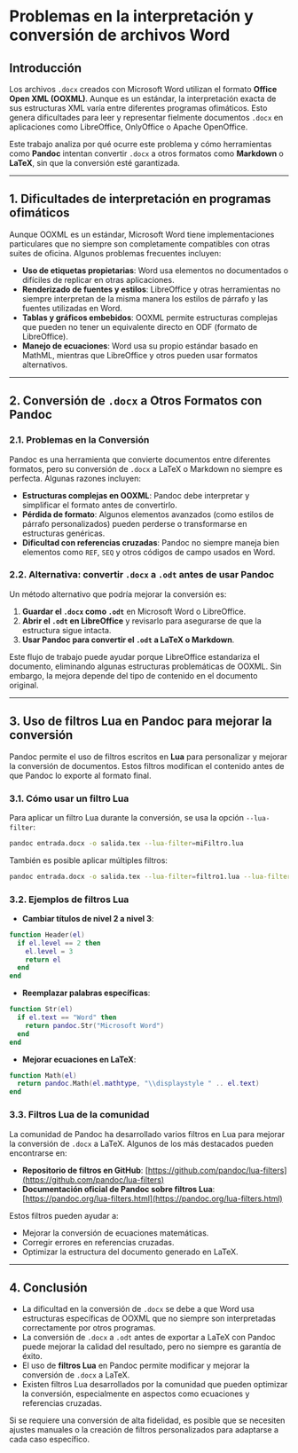 # Problemas en la interpretación y conversión de archivos Word

## Introducción
Los archivos `.docx` creados con Microsoft Word utilizan el formato **Office Open XML (OOXML)**. Aunque es un estándar, la interpretación exacta de sus estructuras XML varía entre diferentes programas ofimáticos. Esto genera dificultades para leer y representar fielmente documentos `.docx` en aplicaciones como LibreOffice, OnlyOffice o Apache OpenOffice.

Este trabajo analiza por qué ocurre este problema y cómo herramientas como **Pandoc** intentan convertir `.docx` a otros formatos como **Markdown** o **LaTeX**, sin que la conversión esté garantizada.

---

## 1. Dificultades de interpretación en programas ofimáticos

Aunque OOXML es un estándar, Microsoft Word tiene implementaciones particulares que no siempre son completamente compatibles con otras suites de oficina. Algunos problemas frecuentes incluyen:

- **Uso de etiquetas propietarias**: Word usa elementos no documentados o difíciles de replicar en otras aplicaciones.
- **Renderizado de fuentes y estilos**: LibreOffice y otras herramientas no siempre interpretan de la misma manera los estilos de párrafo y las fuentes utilizadas en Word.
- **Tablas y gráficos embebidos**: OOXML permite estructuras complejas que pueden no tener un equivalente directo en ODF (formato de LibreOffice).
- **Manejo de ecuaciones**: Word usa su propio estándar basado en MathML, mientras que LibreOffice y otros pueden usar formatos alternativos.

---

## 2. Conversión de `.docx` a Otros Formatos con Pandoc

### **2.1. Problemas en la Conversión**
Pandoc es una herramienta que convierte documentos entre diferentes formatos, pero su conversión de `.docx` a LaTeX o Markdown no siempre es perfecta. Algunas razones incluyen:

- **Estructuras complejas en OOXML**: Pandoc debe interpretar y simplificar el formato antes de convertirlo.
- **Pérdida de formato**: Algunos elementos avanzados (como estilos de párrafo personalizados) pueden perderse o transformarse en estructuras genéricas.
- **Dificultad con referencias cruzadas**: Pandoc no siempre maneja bien elementos como `REF`, `SEQ` y otros códigos de campo usados en Word.

### **2.2. Alternativa: convertir `.docx` a `.odt` antes de usar Pandoc**
Un método alternativo que podría mejorar la conversión es:
1. **Guardar el `.docx` como `.odt`** en Microsoft Word o LibreOffice.
2. **Abrir el `.odt` en LibreOffice** y revisarlo para asegurarse de que la estructura sigue intacta.
3. **Usar Pandoc para convertir el `.odt` a LaTeX o Markdown**.

Este flujo de trabajo puede ayudar porque LibreOffice estandariza el documento, eliminando algunas estructuras problemáticas de OOXML. Sin embargo, la mejora depende del tipo de contenido en el documento original.

---

## 3. Uso de filtros Lua en Pandoc para mejorar la conversión
Pandoc permite el uso de filtros escritos en **Lua** para personalizar y mejorar la conversión de documentos. Estos filtros modifican el contenido antes de que Pandoc lo exporte al formato final.

### **3.1. Cómo usar un filtro Lua**
Para aplicar un filtro Lua durante la conversión, se usa la opción `--lua-filter`:
```bash
pandoc entrada.docx -o salida.tex --lua-filter=miFiltro.lua
```
También es posible aplicar múltiples filtros:
```bash
pandoc entrada.docx -o salida.tex --lua-filter=filtro1.lua --lua-filter=filtro2.lua
```

### **3.2. Ejemplos de filtros Lua**
- **Cambiar títulos de nivel 2 a nivel 3**:
```lua
function Header(el)
  if el.level == 2 then
    el.level = 3
    return el
  end
end
```
- **Reemplazar palabras específicas**:
```lua
function Str(el)
  if el.text == "Word" then
    return pandoc.Str("Microsoft Word")
  end
end
```
- **Mejorar ecuaciones en LaTeX**:
```lua
function Math(el)
  return pandoc.Math(el.mathtype, "\\displaystyle " .. el.text)
end
```

### **3.3. Filtros Lua de la comunidad**
La comunidad de Pandoc ha desarrollado varios filtros en Lua para mejorar la conversión de `.docx` a LaTeX. Algunos de los más destacados pueden encontrarse en:
- **Repositorio de filtros en GitHub**: [https://github.com/pandoc/lua-filters](https://github.com/pandoc/lua-filters)
- **Documentación oficial de Pandoc sobre filtros Lua**: [https://pandoc.org/lua-filters.html](https://pandoc.org/lua-filters.html)

Estos filtros pueden ayudar a:
- Mejorar la conversión de ecuaciones matemáticas.
- Corregir errores en referencias cruzadas.
- Optimizar la estructura del documento generado en LaTeX.

---

## 4. Conclusión

- La dificultad en la conversión de `.docx` se debe a que Word usa estructuras específicas de OOXML que no siempre son interpretadas correctamente por otros programas.
- La conversión de `.docx` a `.odt` antes de exportar a LaTeX con Pandoc puede mejorar la calidad del resultado, pero no siempre es garantía de éxito.
- El uso de **filtros Lua** en Pandoc permite modificar y mejorar la conversión de `.docx` a LaTeX.
- Existen filtros Lua desarrollados por la comunidad que pueden optimizar la conversión, especialmente en aspectos como ecuaciones y referencias cruzadas.

Si se requiere una conversión de alta fidelidad, es posible que se necesiten ajustes manuales o la creación de filtros personalizados para adaptarse a cada caso específico.

